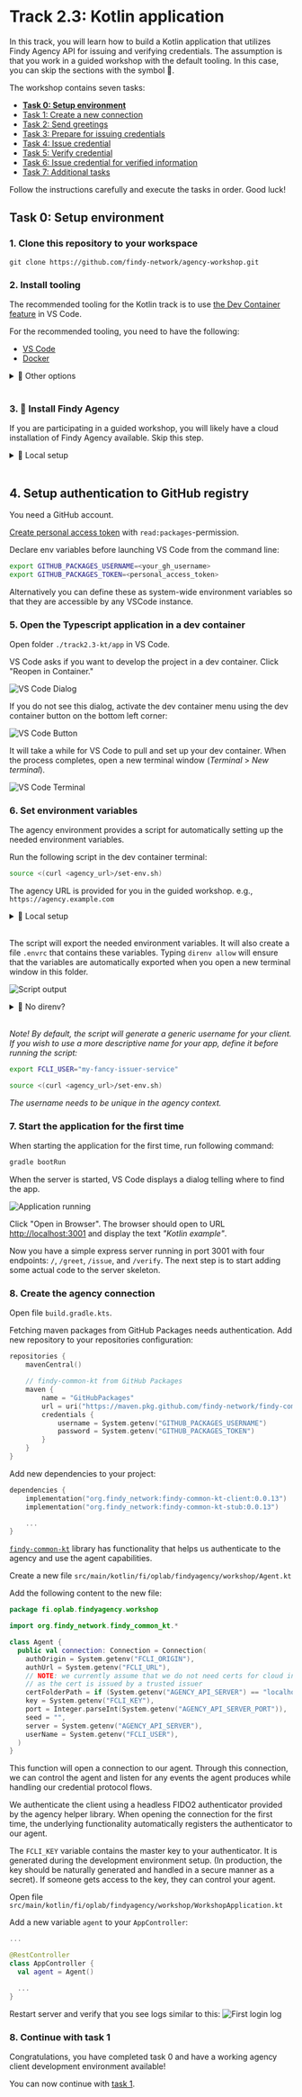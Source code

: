 # Track 2.3: Kotlin application

In this track, you will learn how to build a Kotlin application that utilizes Findy Agency API
for issuing and verifying credentials. The assumption is that you work in a guided workshop
with the default tooling. In this case, you can skip the sections with the symbol 🤠.

The workshop contains seven tasks:

* **[Task 0: Setup environment](#task-0-setup-environment)**
* [Task 1: Create a new connection](./task1/README.md#track-21---task-1-create-a-new-connection)
* [Task 2: Send greetings](./task2/README.md#track-21---task-2-send-greetings)
* [Task 3: Prepare for issuing credentials](./task3/README.md#track-21---task-3-prepare-for-issuing-credentials)
* [Task 4: Issue credential](./task4/README.md#track-21---task-4-issue-credential)
* [Task 5: Verify credential](./task5/README.md#track-21---task-5-verify-credential)
* [Task 6: Issue credential for verified information](./task6/README.md#track-21---task-6-issue-credential-for-verified-information)
* [Task 7: Additional tasks](./task7/README.md#track-21---task-7-additional-tasks)

Follow the instructions carefully and execute the tasks in order. Good luck!

## Task 0: Setup environment

### **1. Clone this repository to your workspace**

```shell
git clone https://github.com/findy-network/agency-workshop.git
```

### **2. Install tooling**

The recommended tooling for the Kotlin track is to use
[the Dev Container feature](https://code.visualstudio.com/docs/devcontainers/containers) in VS Code.

For the recommended tooling, you need to have the following:

* [VS Code](https://code.visualstudio.com/)
* [Docker](https://www.docker.com/)

<details>
<summary>🤠 Other options</summary></br>

You can also set up the tools natively. However, these instructions describe only
how to work with the recommended tooling.

If you are experienced Kotlin developer (and use for example IntelliJ IDEA),
it probably makes most sense to work with your default setup as VSCode has some limitations
regarding Kotlin development.

Make sure you have these tools available:

* Code editor of your choice.
* JDK and Gradle
* [findy-agent-cli](https://github.com/findy-network/findy-agent-cli#installation)
* [direnv](https://direnv.net/) (*optional*)

</details><br/>

### **3. 🤠 Install Findy Agency**

If you are participating in a guided workshop,
you will likely have a cloud installation of Findy Agency available. Skip this step.

<details>
<summary>🤠 Local setup</summary></br>

Start local agency instance if you do not have cloud installation available.
See instructions [here](../agency-local/README.md).

</details><br/>

## 4. Setup authentication to GitHub registry

You need a GitHub account.

[Create personal access token](https://docs.github.com/en/authentication/keeping-your-account-and-data-secure/creating-a-personal-access-token#creating-a-personal-access-token-classic)
with `read:packages`-permission.

Declare env variables before launching VS Code from the command line:

```bash
export GITHUB_PACKAGES_USERNAME=<your_gh_username>
export GITHUB_PACKAGES_TOKEN=<personal_access_token>
```

Alternatively you can define these as system-wide environment variables
so that they are accessible by any VSCode instance.

### **5. Open the Typescript application in a dev container**

Open folder `./track2.3-kt/app` in VS Code.

VS Code asks if you want to develop the project in a dev container. Click "Reopen in Container."

![VS Code Dialog](./docs/dev-container-dialog.png)

If you do not see this dialog, activate the dev container menu using the dev container button
on the bottom left corner:

![VS Code Button](./docs/dev-container-button.png)

It will take a while for VS Code to pull and set up your dev container.
When the process completes, open a new terminal window (*Terminal* > *New terminal*).

![VS Code Terminal](./docs/dev-container-terminal.png)

### **6. Set environment variables**

The agency environment provides a script for automatically setting up the needed environment variables.

Run the following script in the dev container terminal:

```bash
source <(curl <agency_url>/set-env.sh)
```

The agency URL is provided for you in the guided workshop. e.g., `https://agency.example.com`

<details>
<summary>🤠 Local setup</summary></br>

For local agency installation, use the web wallet URL `http://localhost:3000`:

```bash
source <(curl http://localhost:3000/set-env.sh)
```

</details><br/>

The script will export the needed environment variables. It will also create a file `.envrc`
that contains these variables. Typing `direnv allow` will ensure that the variables
are automatically exported when you open a new terminal window in this folder.

![Script output](./docs/environment-direnv.png)

<details>
<summary>🤠 No direnv?</summary></br>

If you don't have direnv installed, you can export the variables by typing `source .envrc`.

</details><br/>

*Note! By default, the script will generate a generic username for your client.
If you wish to use a more descriptive name for your app, define it before running the script:*

```bash
export FCLI_USER="my-fancy-issuer-service"

source <(curl <agency_url>/set-env.sh)
```

*The username needs to be unique in the agency context.*

### **7. Start the application for the first time**

  When starting the application for the first time, run following command:

  ```bash
  gradle bootRun
  ```

  When the server is started, VS Code displays a dialog telling where to find the app.

  ![Application running](./docs/application-running.png)

  Click "Open in Browser". The browser should open to URL <http://localhost:3001>
  and display the text *"Kotlin example"*.

  Now you have a simple express server running in port 3001 with four endpoints:
  `/`, `/greet`, `/issue`, and `/verify`. The next step is to start adding some actual code
  to the server skeleton.

### **8. Create the agency connection**

Open file `build.gradle.kts`.

Fetching maven packages from GitHub Packages needs authentication.
Add new repository to your repositories configuration:

```kotlin
repositories {
    mavenCentral()

    // findy-common-kt from GitHub Packages
    maven {
        name = "GitHubPackages"
        url = uri("https://maven.pkg.github.com/findy-network/findy-common-kt")
        credentials {
            username = System.getenv("GITHUB_PACKAGES_USERNAME")
            password = System.getenv("GITHUB_PACKAGES_TOKEN")
        }
    }
}
```

Add new dependencies to your project:

```kotlin
dependencies {
    implementation("org.findy_network:findy-common-kt-client:0.0.13")
    implementation("org.findy_network:findy-common-kt-stub:0.0.13")

    ...
}
```

[`findy-common-kt`](https://github.com/findy-network/findy-common-kt)
library has functionality that helps us authenticate to the agency
and use the agent capabilities.

Create a new file `src/main/kotlin/fi/oplab/findyagency/workshop/Agent.kt`

Add the following content to the new file:

```kotlin
package fi.oplab.findyagency.workshop

import org.findy_network.findy_common_kt.*

class Agent {
  public val connection: Connection = Connection(
    authOrigin = System.getenv("FCLI_ORIGIN"),
    authUrl = System.getenv("FCLI_URL"),
    // NOTE: we currently assume that we do not need certs for cloud installation
    // as the cert is issued by a trusted issuer
    certFolderPath = if (System.getenv("AGENCY_API_SERVER") == "localhost") System.getenv("FCLI_TLS_PATH") else null,
    key = System.getenv("FCLI_KEY"),
    port = Integer.parseInt(System.getenv("AGENCY_API_SERVER_PORT")),
    seed = "",
    server = System.getenv("AGENCY_API_SERVER"),
    userName = System.getenv("FCLI_USER"),
  )
}
```

This function will open a connection to our agent. Through this connection, we can control
the agent and listen for any events the agent produces while handling our credential protocol
flows.

We authenticate the client using a headless FIDO2 authenticator provided by the agency helper
library. When opening the connection for the first time, the underlying functionality
automatically registers the authenticator to our agent.

The `FCLI_KEY` variable contains the master key to your authenticator. It is generated during
the development environment setup. (In production, the key should be naturally generated and
handled in a secure manner as a secret). If someone gets access to the key,
they can control your agent.

Open file `src/main/kotlin/fi/oplab/findyagency/workshop/WorkshopApplication.kt`

Add a new variable `agent` to your `AppController`:

```kotlin
...

@RestController
class AppController {
  val agent = Agent()

  ...
}
```

Restart server and verify that you see logs similar to this:
![First login log](./docs/log-first-login.png)

### **8. Continue with task 1**

Congratulations, you have completed task 0 and have
a working agency client development environment available!

You can now continue with [task 1](./task1/README.md).
